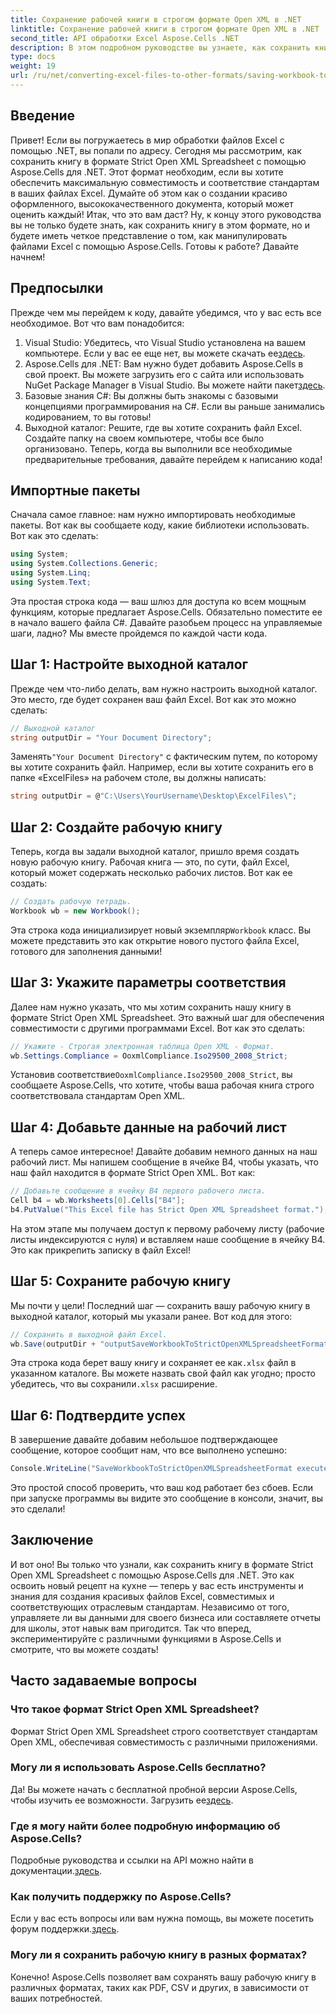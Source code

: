 ```yaml
---
title: Сохранение рабочей книги в строгом формате Open XML в .NET
linktitle: Сохранение рабочей книги в строгом формате Open XML в .NET
second_title: API обработки Excel Aspose.Cells .NET
description: В этом подробном руководстве вы узнаете, как сохранить книгу в формате Strict Open XML Spreadsheet с помощью Aspose.Cells для .NET.
type: docs
weight: 19
url: /ru/net/converting-excel-files-to-other-formats/saving-workbook-to-strict-open-xml-spreadsheet-format/
---
```

## Введение
Привет! Если вы погружаетесь в мир обработки файлов Excel с помощью .NET, вы попали по адресу. Сегодня мы рассмотрим, как сохранить книгу в формате Strict Open XML Spreadsheet с помощью Aspose.Cells для .NET. Этот формат необходим, если вы хотите обеспечить максимальную совместимость и соответствие стандартам в ваших файлах Excel. Думайте об этом как о создании красиво оформленного, высококачественного документа, который может оценить каждый!
Итак, что это вам даст? Ну, к концу этого руководства вы не только будете знать, как сохранить книгу в этом формате, но и будете иметь четкое представление о том, как манипулировать файлами Excel с помощью Aspose.Cells. Готовы к работе? Давайте начнем!
## Предпосылки
Прежде чем мы перейдем к коду, давайте убедимся, что у вас есть все необходимое. Вот что вам понадобится:
1.  Visual Studio: Убедитесь, что Visual Studio установлена на вашем компьютере. Если у вас ее еще нет, вы можете скачать ее[здесь](https://visualstudio.microsoft.com/).
2.  Aspose.Cells для .NET: Вам нужно будет добавить Aspose.Cells в свой проект. Вы можете загрузить его с сайта или использовать NuGet Package Manager в Visual Studio. Вы можете найти пакет[здесь](https://releases.aspose.com/cells/net/).
3. Базовые знания C#: Вы должны быть знакомы с базовыми концепциями программирования на C#. Если вы раньше занимались кодированием, то вы готовы!
4. Выходной каталог: Решите, где вы хотите сохранить файл Excel. Создайте папку на своем компьютере, чтобы все было организовано.
Теперь, когда вы выполнили все необходимые предварительные требования, давайте перейдем к написанию кода!
## Импортные пакеты
Сначала самое главное: нам нужно импортировать необходимые пакеты. Вот как вы сообщаете коду, какие библиотеки использовать. Вот как это сделать:
```csharp
using System;
using System.Collections.Generic;
using System.Linq;
using System.Text;
```
Эта простая строка кода — ваш шлюз для доступа ко всем мощным функциям, которые предлагает Aspose.Cells. Обязательно поместите ее в начало вашего файла C#. 
Давайте разобьем процесс на управляемые шаги, ладно? Мы вместе пройдемся по каждой части кода.
## Шаг 1: Настройте выходной каталог
Прежде чем что-либо делать, вам нужно настроить выходной каталог. Это место, где будет сохранен ваш файл Excel. Вот как это можно сделать:
```csharp
// Выходной каталог
string outputDir = "Your Document Directory";
```
 Заменять`"Your Document Directory"` с фактическим путем, по которому вы хотите сохранить файл. Например, если вы хотите сохранить его в папке «ExcelFiles» на рабочем столе, вы должны написать:
```csharp
string outputDir = @"C:\Users\YourUsername\Desktop\ExcelFiles\";
```
## Шаг 2: Создайте рабочую книгу
Теперь, когда вы задали выходной каталог, пришло время создать новую рабочую книгу. Рабочая книга — это, по сути, файл Excel, который может содержать несколько рабочих листов. Вот как ее создать:
```csharp
// Создать рабочую тетрадь.
Workbook wb = new Workbook();
```
 Эта строка кода инициализирует новый экземпляр`Workbook` класс. Вы можете представить это как открытие нового пустого файла Excel, готового для заполнения данными!
## Шаг 3: Укажите параметры соответствия
Далее нам нужно указать, что мы хотим сохранить нашу книгу в формате Strict Open XML Spreadsheet. Это важный шаг для обеспечения совместимости с другими программами Excel. Вот как это сделать:
```csharp
// Укажите - Строгая электронная таблица Open XML - Формат.
wb.Settings.Compliance = OoxmlCompliance.Iso29500_2008_Strict;
```
 Установив соответствие`OoxmlCompliance.Iso29500_2008_Strict`, вы сообщаете Aspose.Cells, что хотите, чтобы ваша рабочая книга строго соответствовала стандартам Open XML.
## Шаг 4: Добавьте данные на рабочий лист
А теперь самое интересное! Давайте добавим немного данных на наш рабочий лист. Мы напишем сообщение в ячейке B4, чтобы указать, что наш файл находится в формате Strict Open XML. Вот как:
```csharp
// Добавьте сообщение в ячейку B4 первого рабочего листа.
Cell b4 = wb.Worksheets[0].Cells["B4"];
b4.PutValue("This Excel file has Strict Open XML Spreadsheet format.");
```
На этом этапе мы получаем доступ к первому рабочему листу (рабочие листы индексируются с нуля) и вставляем наше сообщение в ячейку B4. Это как прикрепить записку в файл Excel!
## Шаг 5: Сохраните рабочую книгу
Мы почти у цели! Последний шаг — сохранить вашу рабочую книгу в выходной каталог, который мы указали ранее. Вот код для этого:
```csharp
// Сохранить в выходной файл Excel.
wb.Save(outputDir + "outputSaveWorkbookToStrictOpenXMLSpreadsheetFormat.xlsx", SaveFormat.Xlsx);
```
 Эта строка кода берет вашу книгу и сохраняет ее как`.xlsx` файл в указанном каталоге. Вы можете назвать свой файл как угодно; просто убедитесь, что вы сохранили`.xlsx` расширение.
## Шаг 6: Подтвердите успех
В завершение давайте добавим небольшое подтверждающее сообщение, которое сообщит нам, что все выполнено успешно:
```csharp
Console.WriteLine("SaveWorkbookToStrictOpenXMLSpreadsheetFormat executed successfully.");
```
Это простой способ проверить, что ваш код работает без сбоев. Если при запуске программы вы видите это сообщение в консоли, значит, вы это сделали!
## Заключение
И вот оно! Вы только что узнали, как сохранить книгу в формате Strict Open XML Spreadsheet с помощью Aspose.Cells для .NET. Это как освоить новый рецепт на кухне — теперь у вас есть инструменты и знания для создания красивых файлов Excel, совместимых и соответствующих отраслевым стандартам.
Независимо от того, управляете ли вы данными для своего бизнеса или составляете отчеты для школы, этот навык вам пригодится. Так что вперед, экспериментируйте с различными функциями в Aspose.Cells и смотрите, что вы можете создать!
## Часто задаваемые вопросы
### Что такое формат Strict Open XML Spreadsheet?
Формат Strict Open XML Spreadsheet строго соответствует стандартам Open XML, обеспечивая совместимость с различными приложениями.
### Могу ли я использовать Aspose.Cells бесплатно?
 Да! Вы можете начать с бесплатной пробной версии Aspose.Cells, чтобы изучить ее возможности. Загрузить ее[здесь](https://releases.aspose.com/).
### Где я могу найти более подробную информацию об Aspose.Cells?
 Подробные руководства и ссылки на API можно найти в документации.[здесь](https://reference.aspose.com/cells/net/).
### Как получить поддержку по Aspose.Cells?
 Если у вас есть вопросы или вам нужна помощь, вы можете посетить форум поддержки.[здесь](https://forum.aspose.com/c/cells/9).
### Могу ли я сохранить рабочую книгу в разных форматах?
Конечно! Aspose.Cells позволяет вам сохранять вашу рабочую книгу в различных форматах, таких как PDF, CSV и других, в зависимости от ваших потребностей.